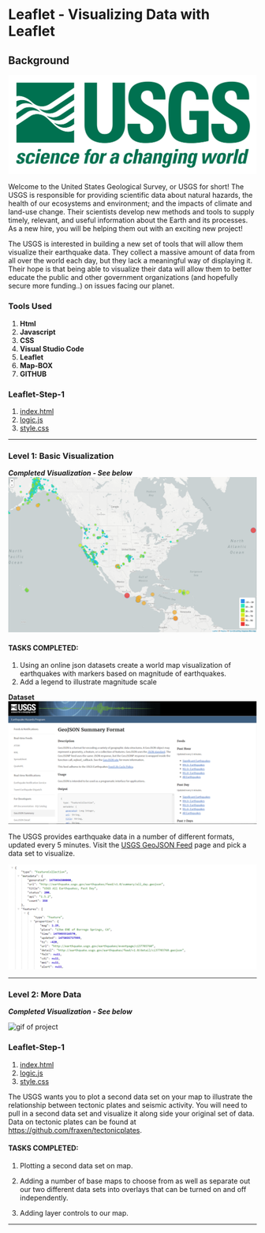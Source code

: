# Leaflet - Visualizing Data with Leaflet

## Background

![1-Logo](Leaflet-Step-1/Images/1-Logo.png)

Welcome to the United States Geological Survey, or USGS for short! The USGS is responsible for providing scientific data about natural hazards, the health of our ecosystems and environment; and the impacts of climate and land-use change. Their scientists develop new methods and tools to supply timely, relevant, and useful information about the Earth and its processes. As a new hire, you will be helping them out with an exciting new project!

The USGS is interested in building a new set of tools that will allow them visualize their earthquake data. They collect a massive amount of data from all over the world each day, but they lack a meaningful way of displaying it. Their hope is that being able to visualize their data will allow them to better educate the public and other government organizations (and hopefully secure more funding..) on issues facing our planet.

### Tools Used
1. **Html**
2. **Javascript**
3. **CSS**
4. **Visual Studio Code**
5. **Leaflet**
6. **Map-BOX**
7. **GITHUB**

### Leaflet-Step-1 
1. [index.html](https://github.com/Kpearson72/leaflet-challenge/blob/main/Leaflet-Step-1/index.html)
2. [logic.js](https://github.com/Kpearson72/leaflet-challenge/blob/main/Leaflet-Step-1/static/js/logic.js)
3. [style.css](https://github.com/Kpearson72/leaflet-challenge/blob/main/Leaflet-Step-1/static/css/style.css)

---

### Level 1: Basic Visualization 
***Completed Visualization - See below***
![Leaflet-step-1](Leaflet-Step-1/Images/Leaflet_step_1.png)

#### TASKS COMPLETED: 

1. Using an online json datasets create a world map visualization of earthquakes with markers based on magnitude of earthquakes.
2. Add a legend to illustrate magnitude scale 


**Dataset**
   ![3-Data](Leaflet-Step-1/Images/3-Data.png)

   The USGS provides earthquake data in a number of different formats, updated every 5 minutes. Visit the [USGS GeoJSON Feed](http://earthquake.usgs.gov/earthquakes/feed/v1.0/geojson.php) page and pick a data set to visualize. 

   ![4-JSON](Leaflet-Step-1/Images/4-JSON.png)

- - -

### Level 2: More Data 
***Completed Visualization - See below***

![gif of project](Leaflet-Step-2/Images/video.gifs)

### Leaflet-Step-1 
1. [index.html](https://github.com/Kpearson72/leaflet-challenge/blob/main/Leaflet-Step-2/index.html)
2. [logic.js](https://github.com/Kpearson72/leaflet-challenge/blob/main/Leaflet-Step-2/static/js/logic.js)
3. [style.css](https://github.com/Kpearson72/leaflet-challenge/blob/main/Leaflet-Step-2/static/css/style.css)

The USGS wants you to plot a second data set on your map to illustrate the relationship between tectonic plates and seismic activity. You will need to pull in a second data set and visualize it along side your original set of data. Data on tectonic plates can be found at <https://github.com/fraxen/tectonicplates>.

#### TASKS COMPLETED: 

1. Plotting a second data set on map.

2. Adding a number of base maps to choose from as well as separate out our two different data sets into overlays that can be turned on and off independently.

3. Adding layer controls to our map.

- - -

